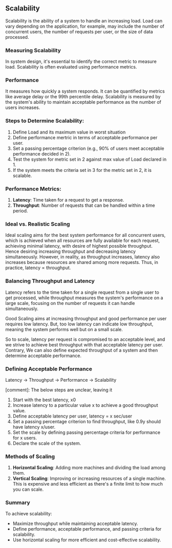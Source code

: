 ## Scalability

Scalability is the ability of a system to handle an increasing load. Load can vary depending on the
application, for example, may include the number of concurrent users, the number of requests per
user, or the size of data processed.

### Measuring Scalability

In system design, it's essential to identify the correct metric to measure load. Scalability is
often evaluated using performance metrics.

### Performance

It measures how quickly a system responds. It can be quantified by metrics like average delay or
the 99th percentile delay. Scalability is measured by the system's ability to maintain acceptable
performance as the number of users increases.

### Steps to Determine Scalability:
1. Define Load and its maximum value in worst situation
2. Define performance mertric in terms of acceptable performance per user.
3. Set a passing percentage criterion (e.g., 90% of users meet acceptable performance decided in 2).
4. Test the system for metric set in 2 against max value of Load declared in 1.
5. If the system meets the criteria set in 3 for the metric set in 2, it is scalable.

### Performance Metrics:
1. **Latency**: Time taken for a request to get a response.
2. **Throughput**: Number of requests that can be handled within a time period.

### Ideal vs. Realistic Scaling

Ideal scaling aims for the best system performance for all concurrent users, which is achieved when
all resources are fully available for each request, achieving minimal latency, with desire of
highest possible throughput. Hence desiring increasing throughput and decreasing latency
simultaneously. However, in reality, as throughput increases, latency also increases because
resources are shared among more requests. Thus, in practice, latency ∝ throughput.

### Balancing Throughput and Latency

Latency refers to the time taken for a single request from a single user to get processed, while
throughput measures the system's performance on a large scale, focusing on the number of requests
it can handle simultaneously.

Good Scaling aims at increasing throughput and good performance per user requires low latency. But,
too low latency can indicate low throughput, meaning the system performs well but on a small scale.

So to scale, latency per request is compromised to an acceptable level, and we strive to achieve
best throughput with that acceptable latency per user. Contrary, We can also define expected
throughput of a system and then determine acceptable performance.

### Defining Acceptable Performance

Latency -> Throughput -> Performance -> Scalability

[comment]: The below steps are unclear, leaving it
1. Start with the best latency, x0
2. Increase latency to a particular value x to achieve a good throughput value.
3. Define acceptable latency per user, latency = x sec/user
4. Set a passing percentage criterion to find throughput, like 0.9y should have latency x/user.
5. Set the scale by defining passing percentage criteria for performance for x users.
6. Declare the scale of the system.

### Methods of Scaling

1. **Horizontal Scaling**: Adding more machines and dividing the load among them.
2. **Vertical Scaling**: Improving or increasing resources of a single machine. This is expensive
and less efficient as there's a finite limit to how much you can scale.

### Summary

To achieve scalability:
- Maximize throughput while maintaining acceptable latency.
- Define performance, acceptable performance, and passing criteria for scalability.
- Use horizontal scaling for more efficient and cost-effective scalability.
